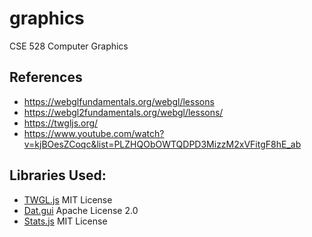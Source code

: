 # graphics
CSE 528 Computer Graphics

## References

- https://webglfundamentals.org/webgl/lessons
- https://webgl2fundamentals.org/webgl/lessons/
- https://twgljs.org/
- https://www.youtube.com/watch?v=kjBOesZCoqc&list=PLZHQObOWTQDPD3MizzM2xVFitgF8hE_ab

## Libraries Used:

- [TWGL.js](https://twgljs.org/) MIT License
- [Dat.gui](https://github.com/dataarts/dat.gui) Apache License 2.0
- [Stats.js](http://mrdoob.github.io/stats.js/) MIT License
